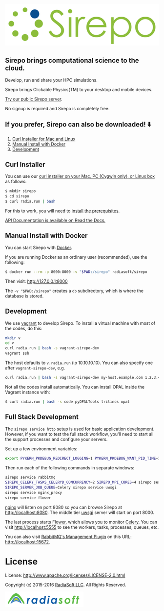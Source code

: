# ![Sirepo](https://github.com/radiasoft/images/blob/master/sirepo/Sirepo_logo.png)

<p align="center">

## Sirepo brings computational science to the cloud.

Develop, run and share your HPC simulations.
</p>

Sirepo brings Clickable Physics(TM) to your desktop and mobile devices.

[Try our public Sirepo server](http://sirepo.com).

No signup is required and Sirepo is completely free.

## If you prefer, Sirepo can also be downloaded! :arrow_down:
1. [Curl Installer for Mac and Linux](#curl-installer)
2. [Manual Install with Docker](#manual-install-with-docker)
3. [Development](#development)

## Curl Installer
You can use our
[curl installer on your Mac, PC (Cygwin only), or Linux box](https://github.com/radiasoft/download/blob/master/README.md)
as follows:

```bash
$ mkdir sirepo
$ cd sirepo
$ curl radia.run | bash
```

For this to work, you will need to [install the prerequisites](https://github.com/radiasoft/download/blob/master/README.md#requirements).

[API Documentation is available on Read the Docs.](http://sirepo.readthedocs.org)

## Manual Install with Docker

You can start Sirepo with [Docker](https://www.docker.com/).

If you are running Docker as an ordinary user (recommended), use the following:

```bash
$ docker run --rm -p 8000:8000 -v "$PWD:/sirepo" radiasoft/sirepo
```

Then visit: http://127.0.0.1:8000

The `-v "$PWD:/sirepo"` creates a `db` subdirectory, which is where the database is stored.

## Development

We use [vagrant](https://www.vagrantup.com) to develop Sirepo. To install a virtual machine with most of the codes, do this:

```sh
mkdir v
cd v
curl radia.run | bash -s vagrant-sirepo-dev
vagrant ssh
```

The host defaults to `v.radia.run` (ip 10.10.10.10). You can also specify one after `vagrant-sirepo-dev`, e.g.

```sh
curl radia.run | bash -s vagrant-sirepo-dev my-host.example.com 1.2.3.4
```

Not all the codes install automatically.  You can install OPAL inside the Vagrant instance with:

```sh
$ curl radia.run | bash -s code pyOPALTools trilinos opal
```

## Full Stack Development

The `sirepo service http` setup is used for basic application development.
However, if you want to test the full stack workflow, you'll need to start
all the support processes and configure your servers.

Set up a few environment variables:

```sh
export PYKERN_PKDEBUG_REDIRECT_LOGGING=1 PYKERN_PKDEBUG_WANT_PID_TIME=1
```

Then run each of the following commands in separate windows:

```sh
sirepo service rabbitmq
SIREPO_CELERY_TASKS_CELERYD_CONCURRENCY=2 SIREPO_MPI_CORES=4 sirepo service celery
SIREPO_SERVER_JOB_QUEUE=Celery sirepo service uwsgi
sirepo service nginx_proxy
sirepo service flower
```

[nginx](http://nginx.org) will listen on port 8080 so you can browse
Sirepo at [http://localhost:8080](http://localhost:8080). The
middle tier [uwsgi](http://uwsgi-docs.readthedocs.io) server
will start on port 8000.

The last process starts [Flower](http://flower.readthedocs.io),
which allows you to monitor [Celery](http://www.celeryproject.org).
You can visit [http://localhost:5555](http://localhost:5555)
to see the workers, tasks, processes, queues, etc.

You can also visit
[RabbitMQ's Management Plugin](https://www.rabbitmq.com/management.html)
on this URL:
[http://localhost:15672](http://localhost:15672).

# License

License: http://www.apache.org/licenses/LICENSE-2.0.html

Copyright (c) 2015-2016 [RadiaSoft LLC](http://radiasoft.net/open-source).  All Rights Reserved.

![RadiaSoft](https://github.com/radiasoft/images/blob/master/corporate/RadiaSoftLogoTransparent.png)
